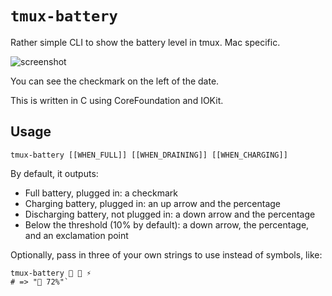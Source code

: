 `tmux-battery`
==============

Rather simple CLI to show the battery level in tmux. Mac specific.

![screenshot](https://cloud.githubusercontent.com/assets/291371/3788012/17d75966-1a4c-11e4-8c16-2a46bba2bd1b.png)

You can see the checkmark on the left of the date.

This is written in C using CoreFoundation and IOKit.

## Usage
`tmux-battery [[WHEN_FULL]] [[WHEN_DRAINING]] [[WHEN_CHARGING]]`

By default, it outputs:
- Full battery, plugged in: a checkmark
- Charging battery, plugged in: an up arrow and the percentage
- Discharging battery, not plugged in: a down arrow and the percentage
- Below the threshold (10% by default): a down arrow, the percentage, and an exclamation point

Optionally, pass in three of your own strings to use instead of symbols, like:

    tmux-battery 🔋 🔌 ⚡️
    # => "🔌 72%"`
